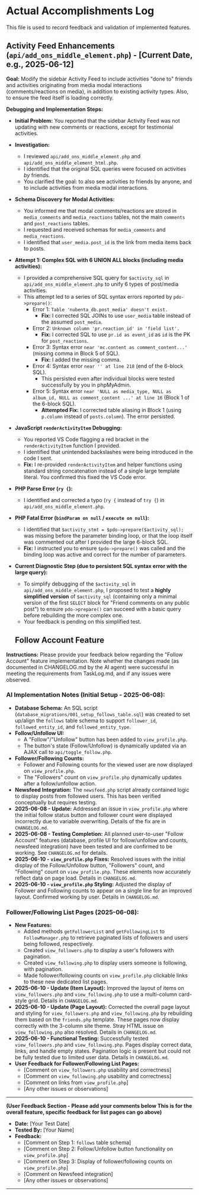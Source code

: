 # Actual Accomplishments Log

This file is used to record feedback and validation of implemented features.

## Activity Feed Enhancements (`api/add_ons_middle_element.php`) - [Current Date, e.g., 2025-06-12]

**Goal:** Modify the sidebar Activity Feed to include activities "done to" friends and activities originating from media modal interactions (comments/reactions on media), in addition to existing activity types. Also, to ensure the feed itself is loading correctly.

**Debugging and Implementation Steps:**

*   **Initial Problem:** You reported that the sidebar Activity Feed was not updating with new comments or reactions, except for testimonial activities.
*   **Investigation:**
    *   I reviewed `api/add_ons_middle_element.php` and `api/add_ons_middle_element_html.php`.
    *   I identified that the original SQL queries were focused on activities *by* friends.
    *   You clarified the goal: to also see activities *to* friends by anyone, and to include activities from media modal interactions.
*   **Schema Discovery for Modal Activities:**
    *   You informed me that modal comments/reactions are stored in `media_comments` and `media_reactions` tables, not the main `comments` and `post_reactions` tables.
    *   I requested and received schemas for `media_comments` and `media_reactions`.
    *   I identified that `user_media.post_id` is the link from media items back to posts.
*   **Attempt 1: Complex SQL with 6 UNION ALL blocks (including media activities):**
    *   I provided a comprehensive SQL query for `$activity_sql` in `api/add_ons_middle_element.php` to unify 6 types of post/media activities.
    *   This attempt led to a series of SQL syntax errors reported by `pdo->prepare()`:
        *   Error 1: `Table 'nubenta_db.post_media' doesn't exist.`
            *   **Fix:** I corrected SQL JOINs to use `user_media` table instead of the assumed `post_media`.
        *   Error 2: `Unknown column 'pr.reaction_id' in 'field list'.`
            *   **Fix:** I corrected SQL to use `pr.id as event_id` as `id` is the PK for `post_reactions`.
        *   Error 3: Syntax error `near 'mc.content as comment_content...'` (missing comma in Block 5 of SQL).
            *   **Fix:** I added the missing comma.
        *   Error 4: Syntax error `near '' at line 218` (end of the 6-block SQL).
            *   This persisted even after individual blocks were tested successfully by you in phpMyAdmin.
        *   Error 5: Syntax error `near 'NULL as media_type, NULL as album_id, NULL as comment_content ...' at line 16` (Block 1 of the 6-block SQL).
            *   **Attempted Fix:** I corrected table aliasing in Block 1 (using `p.column` instead of `posts.column`). The error persisted.
*   **JavaScript `renderActivityItem` Debugging:**
    *   You reported VS Code flagging a red bracket in the `renderActivityItem` function I provided.
    *   I identified that unintended backslashes were being introduced in the code I sent.
    *   **Fix:** I re-provided `renderActivityItem` and helper functions using standard string concatenation instead of a single large template literal. You confirmed this fixed the VS Code error.
*   **PHP Parse Error (`ry {`):**
    *   I identified and corrected a typo (`ry {` instead of `try {`) in `api/add_ons_middle_element.php`.
*   **PHP Fatal Error (`bindParam on null` / `execute on null`):**
    *   I identified that `$activity_stmt = $pdo->prepare($activity_sql);` was missing before the parameter binding loop, or that the loop itself was commented out after I provided the large 6-block SQL.
    *   **Fix:** I instructed you to ensure `$pdo->prepare()` was called and the binding loop was active and correct for the number of parameters.
*   **Current Diagnostic Step (due to persistent SQL syntax error with the large query):**
    *   To simplify debugging of the `$activity_sql` in `api/add_ons_middle_element.php`, I proposed to test a **highly simplified version** of `$activity_sql` (containing only a minimal version of the first `SELECT` block for "Friend comments on any public post") to ensure `pdo->prepare()` can succeed with a basic query before rebuilding the more complex one.
    *   Your feedback is pending on this simplified test.
    
    ## Follow Account Feature

**Instructions:** Please provide your feedback below regarding the "Follow Account" feature implementation. Note whether the changes made (as documented in CHANGELOG.md by the AI agent) were successful in meeting the requirements from TaskLog.md, and if any issues were observed.

### AI Implementation Notes (Initial Setup - 2025-06-08):
*   **Database Schema:** An SQL script (`database_migrations/001_setup_follows_table.sql`) was created to set up/align the `follows` table schema to support `follower_id`, `followed_entity_id`, and `followed_entity_type`.
*   **Follow/Unfollow UI:**
    *   A "Follow"/"Unfollow" button has been added to `view_profile.php`.
    *   The button's state (Follow/Unfollow) is dynamically updated via an AJAX call to `api/toggle_follow.php`.
*   **Follower/Following Counts:**
    *   Follower and Following counts for the viewed user are now displayed on `view_profile.php`.
    *   The "Followers" count on `view_profile.php` dynamically updates after a follow/unfollow action.
*   **Newsfeed Integration:** The `newsfeed.php` script already contained logic to display posts from followed users. This has been verified conceptually but requires testing.
*   **2025-06-08 - Update:** Addressed an issue in `view_profile.php` where the initial follow status button and follower count were displayed incorrectly due to variable overwriting. Details of the fix are in `CHANGELOG.md`.
*   **2025-06-08 - Testing Completion:** All planned user-to-user "Follow Account" features (database, profile UI for follow/unfollow and counts, newsfeed integration) have been tested and are confirmed to be working. See `CHANGELOG.md` for details.
*   **2025-06-10 - `view_profile.php` Fixes:** Resolved issues with the initial display of the Follow/Unfollow button, "Followers" count, and "Following" count on `view_profile.php`. These elements now accurately reflect data on page load. Details in `CHANGELOG.md`.
*   **2025-06-10 - `view_profile.php` Styling:** Adjusted the display of Follower and Following counts to appear on a single line for an improved layout. Confirmed working by user. Details in `CHANGELOG.md`.

### Follower/Following List Pages (2025-06-08):
*   **New Features:**
    *   Added methods `getFollowerList` and `getFollowingList` to `FollowManager.php` to retrieve paginated lists of followers and users being followed, respectively.
    *   Created `view_followers.php` to display a user's followers with pagination.
    *   Created `view_following.php` to display users someone is following, with pagination.
    *   Made follower/following counts on `view_profile.php` clickable links to these new dedicated list pages.
*   **2025-06-10 - Update (Item Layout):** Improved the layout of items on `view_followers.php` and `view_following.php` to use a multi-column card-style grid. Details in `CHANGELOG.md`.
*   **2025-06-10 - Update (Page Layout):** Corrected the overall page layout and styling for `view_followers.php` and `view_following.php` by rebuilding them based on the `friends.php` template. These pages now display correctly with the 3-column site theme. Stray HTML issue on `view_following.php` also resolved. Details in `CHANGELOG.md`.
*   **2025-06-10 - Functional Testing:** Successfully tested `view_followers.php` and `view_following.php`. Pages display correct data, links, and handle empty states. Pagination logic is present but could not be fully tested due to limited user data. Details in `CHANGELOG.md`.
*   **User Feedback for Follower/Following List Pages:**
    *   [Comment on `view_followers.php` usability and correctness]
    *   [Comment on `view_following.php` usability and correctness]
    *   [Comment on links from `view_profile.php`]
    *   [Any other issues or observations]

---
**(User Feedback Section - Please add your comments below This is for the overall feature, specific feedback for list pages can go above)**

*   **Date:** [Your Test Date]
*   **Tested By:** [Your Name]
*   **Feedback:**
    *   [Comment on Step 1: `follows` table schema]
    *   [Comment on Step 2: Follow/Unfollow button functionality on `view_profile.php`]
    *   [Comment on Step 3: Display of follower/following counts on `view_profile.php`]
    *   [Comment on Newsfeed integration]
    *   [Any other issues or observations]

---
